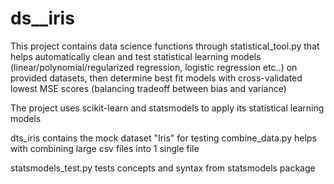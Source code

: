 # ds__iris

This project contains data science functions through statistical_tool.py that helps automatically clean and test statistical learning models (linear/polynomial/regularized regression, logistic regression etc..) on provided datasets, then determine best fit models with cross-validated lowest MSE scores (balancing tradeoff between bias and variance)

The project uses scikit-learn and statsmodels to apply its statistical learning models

dts_iris contains the mock dataset "Iris" for testing
combine_data.py helps with combining large csv files into 1 single file

statsmodels_test.py tests concepts and syntax from statsmodels package

